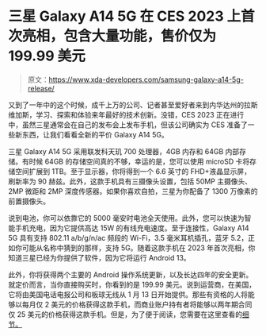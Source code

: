# 三星 Galaxy A14 5G 在 CES 2023 上首次亮相，包含大量功能，售价仅为 199.99 美元

> 原文：<https://www.xda-developers.com/samsung-galaxy-a14-5g-release/>

又到了一年中的这个时候，成千上万的公司、记者甚至爱好者来到内华达州的拉斯维加斯，学习、探索和体验来年最好的技术创新。没错，CES 2023 正在进行中，虽然三星通常会在自己的发布会上发布手机，但该公司确实为 CES 准备了一些新东西，让我们看看全新的平价 Galaxy A14 5G。

三星 Galaxy A14 5G 采用联发科天玑 700 处理器，4GB 内存和 64GB 内部存储。有时候 64GB 的存储空间真的不够，幸运的是，您可以使用 microSD 卡将存储空间扩展到 1TB。至于显示器，你将得到一个 6.6 英寸的 FHD+液晶显示屏，刷新率为 90 赫兹。此外，这款手机具有三摄像头设置，包括 50MP 主摄像头、2MP 微距和 2MP 深度传感器。如果你喜欢自拍，三星为你配备了 1300 万像素的前置摄像头。

说到电池，你可以依靠它的 5000 毫安时电池全天使用。此外，您可以快速为智能手机充电，因为它提供高达 15W 的有线充电速度。至于连接性，Galaxy A14 5G 具有支持 802.11 a/b/g/n/ac 频段的 Wi-Fi，3.5 毫米耳机插孔，蓝牙 5.2，正如你可能从名称中猜到的那样，支持 5G。随着这款手机在 2023 年首次亮相，你知道三星已经为你提供了软件，因为它将运行 Android 13。

此外，你将获得两个主要的 Android 操作系统更新，以及长达四年的安全更新。就定价而言，当你直接购买时，你看到的是 199.99 美元。说到运营商，在美国，它将由美国电话电报公司和板球无线从 1 月 13 日开始提供。那些有资格的人将能够以每月仅 2 美元的价格获得这款手机，而商业账户持有者将能够以两年期合同仅 25 美元的价格获得这款手机。但是，为了便于阅读，您需要在这里查看的[细节。](https://about.att.com/story/2023/samsung-galaxy-a14-5g.html)